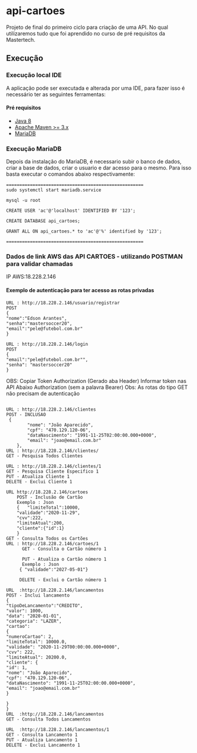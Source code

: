 # api-cartoes

Projeto de final do primeiro ciclo para criação de uma API.
No qual utilizaremos tudo que foi aprendido no curso de pré requisitos da Mastertech.

## Execução

### Execução local IDE 

A aplicação pode ser executada e alterada por uma IDE, para fazer isso é necessário ter as seguintes ferramentas:

#### Pré requisitos
- [Java 8](https://java.com/en/download/help/linux_x64_install.xml) 
- [Apache Maven >= 3.x](https://maven.apache.org/)
- [MariaDB](https://mariadb.com/kb/en/getting-installing-and-upgrading-mariadb/)

### Execução MariaDB
Depois da instalação do MariaDB, é necessario subir o banco de dados, criar a base de dados, criar o usuario e dar acesso para o mesmo.
Para isso basta executar o comandos abaixo respectivamente:

```
====================================================
sudo systemctl start mariadb.service

mysql -u root

CREATE USER 'ac'@'localhost' IDENTIFIED BY '123';

CREATE DATABASE api_cartoes;

GRANT ALL ON api_cartoes.* to 'ac'@'%' identified by '123';

====================================================
```

### Dados de link AWS das API CARTOES - utilizando POSTMAN para validar chamadas
IP AWS:18.228.2.146

#### Exemplo de autenticação para ter acesso as rotas privadas
```
URL : http://18.228.2.146/usuario/registrar
POST 
{
"nome":"Edson Arantes",
"senha":"mastersoccer20",
"email":"pele@futebol.com.br"
}

URL : http://18.228.2.146/login
POST
{
"email":"pele@futebol.com.br"",
"senha": "mastersoccer20"
} 
```

OBS: Copiar Token Authorization (Gerado  aba Header)
     Informar token nas API Abaixo Authorization  (sem a palavra Bearer)
     Obs: As rotas do tipo GET não precisam de autenticação
     
```

URL : http://18.228.2.146/clientes
POST - INCLUSAO
 {
        "nome": "João Aparecido",
        "cpf": "470.129.120-06",
        "dataNascimento": "1991-11-25T02:00:00.000+0000",
        "email": "joao@email.com.br"
    },
URL : http://18.228.2.146/clientes/
GET - Pesquisa Todos Clientes

URL : http://18.228.2.146/clientes/1
GET - Pesquisa Cliente Especifico 1
PUT - Atualiza Cliente 1
DELETE - Exclui Cliente 1

URL http://18.228.2.146/cartoes
    POST - Inclusão de Cartão
    Exemplo : Json
    {	"limiteTotal":10000,
	"validade":"2020-11-29",
	"cvv":222,
	"limiteAtual":200,
	"cliente":{"id":1}
    }
GET - Consulta Todos os Cartões
URL : http://18.228.2.146/cartoes/1
      GET - Consulta o Cartão número 1

      PUT - Atualiza o Cartão número 1
      Exemplo : Json 
     { "validade":"2027-05-01"}

     DELETE - Exclui o Cartão número 1

URL  :http://18.228.2.146/lancamentos
POST - Inclui lancamento
{
"tipoDeLancamento":"CREDITO",
"valor": 1000,
"data": "2020-01-01",
"categoria": "LAZER",
"cartao":
{
"numeroCartao": 2,
"limiteTotal": 10000.0,
"validade": "2020-11-29T00:00:00.000+0000",
"cvv": 222,
"limiteAtual": 20200.0,
"cliente": {
"id": 1,
"nome": "João Aparecido",
"cpf": "470.129.120-06",
"dataNascimento": "1991-11-25T02:00:00.000+0000",
"email": "joao@email.com.br"
}

}
} 
URL  :http://18.228.2.146/lancamentos
GET - Consulta Todos Lancamentos

URL  :http://18.228.2.146/lancamentos/1
GET - Consulta Lancamento 1
PUT - Atualiza Lancamento 1
DELETE - Exclui Lancamento 1
```


